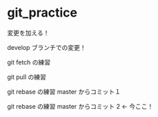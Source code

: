 # git_practice

変更を加える！

develop ブランチでの変更！

git fetch の練習

git pull の練習

git rebase の練習 master からコミット１

git rebase の練習 master からコミット 2 <- 今ここ！
